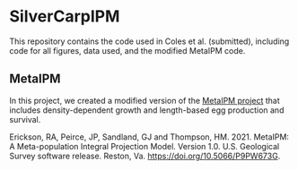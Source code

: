 # SilverCarpIPM

This repository contains the code used in Coles et al. (submitted), including code for all figures, data used, and the modified MetaIPM code.

## MetaIPM
In this project, we created a modified version of the [MetaIPM project](https://code.usgs.gov/umesc/quant-ecology/metaipm/-/tree/v2.0) that includes density-dependent growth and length-based egg production and survival.

Erickson, RA, Peirce, JP, Sandland, GJ and Thompson, HM. 2021. MetaIPM: A Meta-population Integral Projection Model. Version 1.0. U.S. Geological Survey software release. Reston, Va. https://doi.org/10.5066/P9PW673G.
